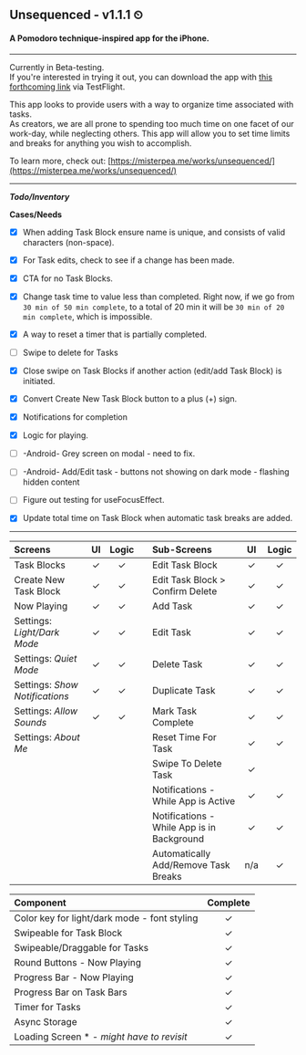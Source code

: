 ## Unsequenced - v1.1.1 ⏲
#### A Pomodoro technique-inspired app for the iPhone. 
----

Currently in Beta-testing.<br />
If you're interested in trying it out, you can download the app with [this forthcoming link](#) via TestFlight.

This app looks to provide users with a way to organize time associated with tasks.<br />
As creators, we are all prone to spending too much time on one facet of our work-day, while neglecting others. This app will allow you to set time limits and breaks for anything you wish to accomplish.

To learn more, check out: [https://misterpea.me/works/unsequenced/](https://misterpea.me/works/unsequenced/)

----
___Todo/Inventory___

**Cases/Needs**
* [x] When adding Task Block ensure name is unique, and consists of valid characters (non-space).
* [x] For Task edits, check to see if a change has been made.
* [x] CTA for no Task Blocks.
* [x] Change task time to value less than completed. Right now, if we go from ```30 min of 50 min complete```, to a total of 20 min it will be ```30 min of 20 min complete```, which is impossible.
* [x] A way to reset a timer that is partially completed.
* [ ] Swipe to delete for Tasks
* [x] Close swipe on Task Blocks if another action (edit/add Task Block) is initiated.
* [x] Convert Create New Task Block button to a plus (+) sign.
* [x] Notifications for completion
* [x] Logic for playing.
* [ ] -Android- Grey screen on modal - need to fix.
* [ ] -Android- Add/Edit task - buttons not showing on dark mode - flashing hidden content
* [ ] Figure out testing for useFocusEffect.
* [x] Update total time on Task Block when automatic task breaks are added.


----
|  Screens  | UI  | Logic  | | Sub-Screens  | UI  | Logic  |
| :----- | :-----: | :-----: | :------- | :------| :------: | :------: |
| Task Blocks  | ✓  | ✓ || Edit Task Block  | ✓ | ✓ |
| Create New Task Block  | ✓ | ✓  || Edit Task Block > Confirm Delete  | ✓ | ✓ |
|  Now Playing  | ✓  | ✓ ||  Add Task  | ✓ | ✓ |
| Settings: *Light/Dark Mode*  |  ✓ | ✓ || Edit Task |  ✓  | ✓ |
| Settings: *Quiet Mode* |  ✓ | ✓ || Delete Task | ✓  | ✓  |
| Settings: *Show Notifications*|✓|✓|											 | Duplicate Task | ✓| ✓|
| Settings: *Allow Sounds* |✓|✓|											 | Mark Task Complete | ✓| ✓|
| Settings: *About Me*  |||                       | Reset Time For Task | ✓| ✓|
||||                       | Swipe To Delete Task | ✓ |  |
||||                        | Notifications - While App is Active | ✓| ✓|
||||                        | Notifications - While App is in Background | ✓ | ✓|
||||                        | Automatically Add/Remove Task Breaks | n/a| ✓|

| Component | Complete |
| :--------  | :------:|
| Color key for light/dark mode - font styling | ✓ |
| Swipeable for Task Block | ✓ |
| Swipeable/Draggable for Tasks | ✓ |
| Round Buttons - Now Playing | ✓ |
| Progress Bar - Now Playing | ✓ |
| Progress Bar on Task Bars | ✓ |
| Timer for Tasks | ✓ |
| Async Storage | ✓ |
| Loading Screen * - *might have to revisit* |✓|


